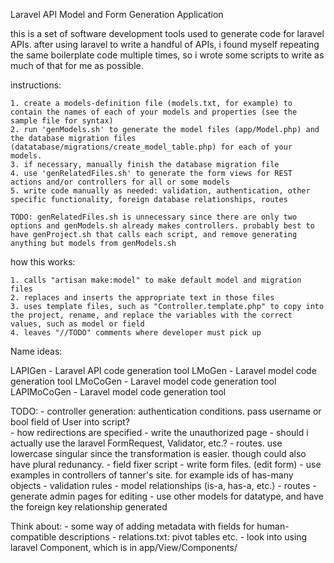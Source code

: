Laravel API Model and Form Generation Application

this is a set of software development tools used to generate code for laravel APIs. after using laravel to write a handful of APIs, i found myself repeating the same boilerplate code multiple times, so i wrote some scripts to write as much of that for me as possible. 

instructions:

    1. create a models-definition file (models.txt, for example) to contain the names of each of your models and properties (see the sample file for syntax)
    2. run 'genModels.sh' to generate the model files (app/Model.php) and the database migration files (datatabase/migrations/create_model_table.php) for each of your models. 
    3. if necessary, manually finish the database migration file
    4. use 'genRelatedFiles.sh' to generate the form views for REST actions and/or controllers for all or some models
    5. write code manually as needed: validation, authentication, other specific functionality, foreign database relationships, routes

    TODO: genRelatedFiles.sh is unnecessary since there are only two options and genModels.sh already makes controllers. probably best to have genProject.sh that calls each script, and remove generating anything but models from genModels.sh

how this works:

    1. calls "artisan make:model" to make default model and migration files
    2. replaces and inserts the appropriate text in those files
    3. uses template files, such as "Controller.template.php" to copy into the project, rename, and replace the variables with the correct values, such as model or field
    4. leaves "//TODO" comments where developer must pick up

Name ideas:

LAPIGen - Laravel API code generation tool
LMoGen - Laravel model code generation tool
LMoCoGen - Laravel model code generation tool
LAPIMoCoGen - Laravel model code generation tool

TODO: 
    - controller generation: authentication conditions. pass username or bool field of User into script?\
        - how redirections are specified
        - write the unauthorized page
        - should i actually use the laravel FormRequest, Validator, etc.?
    - routes. use lowercase singular since the transformation is easier. though could also have plural redunancy. 
    - field fixer script
    - write form files. (edit form)
        - use examples in controllers of tanner's site. for example ids of has-many objects 
    - validation rules
    - model relationships (is-a, has-a, etc.)
    - routes
    - generate admin pages for editing
    - use other models for datatype, and have the foreign key relationship generated

Think about:
    - some way of adding metadata with fields for human-compatible descriptions
    - relations.txt: pivot tables etc.
    - look into using laravel Component, which is in app/View/Components/  
